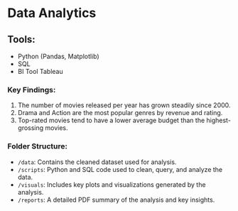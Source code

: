 # Data Analytics

## Tools:
- Python (Pandas, Matplotlib)
- SQL  
- BI Tool Tableau

### Key Findings:
1. The number of movies released per year has grown steadily since 2000.
2. Drama and Action are the most popular genres by revenue and rating.
3. Top-rated movies tend to have a lower average budget than the highest-grossing movies.

### Folder Structure:
- `/data`: Contains the cleaned dataset used for analysis.
- `/scripts`: Python and SQL code used to clean, query, and analyze the data.
- `/visuals`: Includes key plots and visualizations generated by the analysis.
- `/reports`: A detailed PDF summary of the analysis and key insights.


